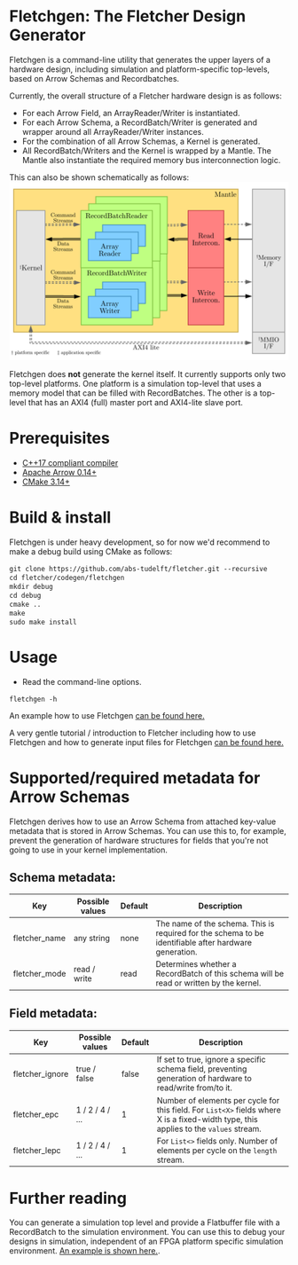 # Fletchgen: The Fletcher Design Generator
Fletchgen is a command-line utility that generates the upper layers of a hardware design, including simulation and 
platform-specific top-levels, based on Arrow Schemas and Recordbatches. 

Currently, the overall structure of a Fletcher hardware design is as follows:

* For each Arrow Field, an ArrayReader/Writer is instantiated.
* For each Arrow Schema, a RecordBatch/Writer is generated and wrapper around all ArrayReader/Writer instances.
* For the combination of all Arrow Schemas, a Kernel is generated.
* All RecordBatch/Writers and the Kernel is wrapped by a Mantle. The Mantle also instantiate the required 
  memory bus interconnection logic.

This can also be shown schematically as follows:
![Fletchgen output, schematically](./fletchgen.svg)

Fletchgen does **not** generate the kernel itself. It currently supports only two top-level platforms. One platform
is a simulation top-level that uses a memory model that can be filled with RecordBatches. The other is a top-level that
has an AXI4 (full) master port and AXI4-lite slave port.

# Prerequisites
* [C++17 compliant compiler](https://clang.llvm.org/)
* [Apache Arrow 0.14+](https://github.com/apache/arrow)
* [CMake 3.14+](https://cmake.org/)

# Build & install
Fletchgen is under heavy development, so for now we'd recommend to make a debug build using CMake as follows: 
```console
git clone https://github.com/abs-tudelft/fletcher.git --recursive
cd fletcher/codegen/fletchgen
mkdir debug
cd debug
cmake ..
make
sudo make install
```

# Usage

* Read the command-line options.
```console
fletchgen -h
```

An example how to use Fletchgen [can be found here.](../test/stringread/README.md)

A very gentle tutorial / introduction to Fletcher including how to use Fletchgen and how to generate input files for
Fletchgen [can be found here.](../../examples/sum/README.md)

# Supported/required metadata for Arrow Schemas
Fletchgen derives how to use an Arrow Schema from attached key-value metadata that is stored in Arrow Schemas. 
You can use this to, for example, prevent the generation of hardware structures for fields that you're not going 
to use in your kernel implementation.

## Schema metadata:

| Key                    | Possible values     | Default | Description                                                |
|------------------------|---------------------|---------|------------------------------------------------------------|
| fletcher_name          | any string          | none    | The name of the schema. This is required for the schema to be identifiable after hardware generation.  |
| fletcher_mode          | read / write        | read    | Determines whether a RecordBatch of this schema will be read or written by the kernel. |

## Field metadata:

| Key                    | Possible values | Default | Description                                  |
|------------------------|-----------------|---------|----------------------------------------------|
| fletcher_ignore        | true / false    | false   | If set to true, ignore a specific schema field, preventing generation of hardware to read/write from/to it. |
| fletcher_epc           | 1 / 2 / 4 / ... | 1       | Number of elements per cycle for this field. For `List<X>` fields where X is a fixed-width type, this applies to the `values` stream. |
| fletcher_lepc          | 1 / 2 / 4 / ... | 1       | For `List<>` fields only. Number of elements per cycle on the `length` stream. |

# Further reading

You can generate a simulation top level and provide a Flatbuffer file with a RecordBatch to the simulation environment. 
You can use this to debug your designs in simulation, independent of an FPGA platform specific simulation environment. 
[An example is shown here.](../test/stringread/README.md).
